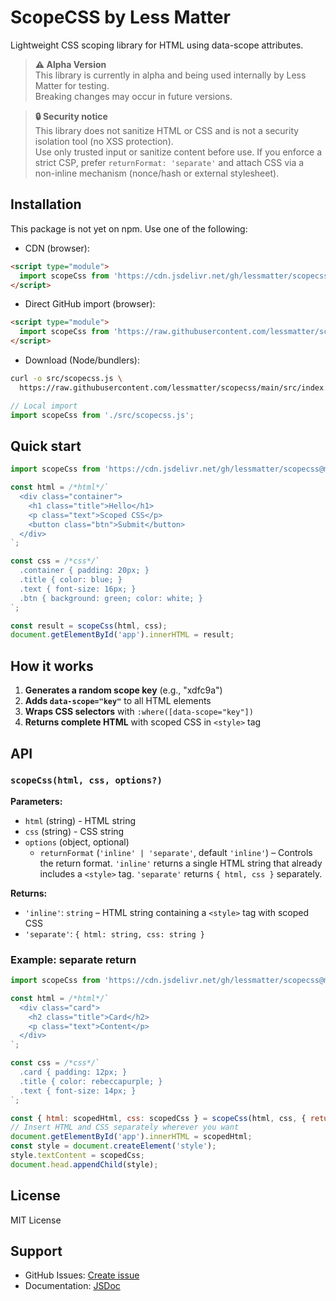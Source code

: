 # ScopeCSS by Less Matter

Lightweight CSS scoping library for HTML using data-scope attributes.

> **⚠️ Alpha Version**  
> This library is currently in alpha and being used internally by Less Matter for testing.  
> Breaking changes may occur in future versions.

> **🔒 Security notice**  
> This library does not sanitize HTML or CSS and is not a security isolation tool (no XSS protection).  
> Use only trusted input or sanitize content before use. If you enforce a strict CSP, prefer `returnFormat: 'separate'` and attach CSS via a non-inline mechanism (nonce/hash or external stylesheet).

## Installation

This package is not yet on npm. Use one of the following:

- CDN (browser):

```html
<script type="module">
  import scopeCss from 'https://cdn.jsdelivr.net/gh/lessmatter/scopecss@main/src/index.js';
</script>
```

- Direct GitHub import (browser):

```html
<script type="module">
  import scopeCss from 'https://raw.githubusercontent.com/lessmatter/scopecss/main/src/index.js';
</script>
```

- Download (Node/bundlers):

```bash
curl -o src/scopecss.js \
  https://raw.githubusercontent.com/lessmatter/scopecss/main/src/index.js
```

```js
// Local import
import scopeCss from './src/scopecss.js';
```

## Quick start

```javascript
import scopeCss from 'https://cdn.jsdelivr.net/gh/lessmatter/scopecss@main/src/index.js';

const html = /*html*/`
  <div class="container">
    <h1 class="title">Hello</h1>
    <p class="text">Scoped CSS</p>
    <button class="btn">Submit</button>
  </div>
`;

const css = /*css*/`
  .container { padding: 20px; }
  .title { color: blue; }
  .text { font-size: 16px; }
  .btn { background: green; color: white; }
`;

const result = scopeCss(html, css);
document.getElementById('app').innerHTML = result;
```

## How it works

1. **Generates a random scope key** (e.g., "xdfc9a")
2. **Adds `data-scope="key"`** to all HTML elements
3. **Wraps CSS selectors** with `:where([data-scope="key"])`
4. **Returns complete HTML** with scoped CSS in `<style>` tag

## API

### `scopeCss(html, css, options?)`

**Parameters:**
- `html` (string) - HTML string
- `css` (string) - CSS string
 - `options` (object, optional)
   - `returnFormat` (`'inline' | 'separate'`, default `'inline'`) –
     Controls the return format. `'inline'` returns a single HTML string that already includes a `<style>` tag.
     `'separate'` returns `{ html, css }` separately.

**Returns:**
- `'inline'`: `string` – HTML string containing a `<style>` tag with scoped CSS
- `'separate'`: `{ html: string, css: string }`

### Example: separate return

```javascript
import scopeCss from 'https://cdn.jsdelivr.net/gh/lessmatter/scopecss@main/src/index.js';

const html = /*html*/`
  <div class="card">
    <h2 class="title">Card</h2>
    <p class="text">Content</p>
  </div>
`;

const css = /*css*/`
  .card { padding: 12px; }
  .title { color: rebeccapurple; }
  .text { font-size: 14px; }
`;

const { html: scopedHtml, css: scopedCss } = scopeCss(html, css, { returnFormat: 'separate' });
// Insert HTML and CSS separately wherever you want
document.getElementById('app').innerHTML = scopedHtml;
const style = document.createElement('style');
style.textContent = scopedCss;
document.head.appendChild(style);
```

## License

MIT License

## Support

- GitHub Issues: [Create issue](https://github.com/lessmatter/scopecss/issues)
- Documentation: [JSDoc](https://github.com/lessmatter/scopecss/blob/main/src/index.js) 
